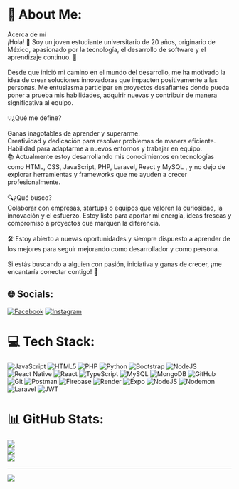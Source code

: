 # 💫 About Me:
Acerca de mí<br>¡Hola! 👋 Soy un joven estudiante universitario de 20 años, originario de México, apasionado por la tecnología, el desarrollo de software y el aprendizaje continuo. 🚀<br><br>Desde que inició mi camino en el mundo del desarrollo, me ha motivado la idea de crear soluciones innovadoras que impacten positivamente a las personas. Me entusiasma participar en proyectos desafiantes donde pueda poner a prueba mis habilidades, adquirir nuevas y contribuir de manera significativa al equipo.<br><br>💡¿Qué me define?<br><br>Ganas inagotables de aprender y superarme.<br>Creatividad y dedicación para resolver problemas de manera eficiente.<br>Habilidad para adaptarme a nuevos entornos y trabajar en equipo.<br>📚 Actualmente estoy desarrollando mis conocimientos en tecnologías como HTML, CSS, JavaScript, PHP, Laravel, React y MySQL , y no dejo de explorar herramientas y frameworks que me ayuden a crecer profesionalmente.<br><br>🔍¿Qué busco?<br>Colaborar con empresas, startups o equipos que valoren la curiosidad, la innovación y el esfuerzo. Estoy listo para aportar mi energía, ideas frescas y compromiso a proyectos que marquen la diferencia.<br><br>🛠️ Estoy abierto a nuevas oportunidades y siempre dispuesto a aprender de los mejores para seguir mejorando como desarrollador y como persona.<br><br>Si estás buscando a alguien con pasión, iniciativa y ganas de crecer, ¡me encantaría conectar contigo! 🌟


## 🌐 Socials:
[![Facebook](https://img.shields.io/badge/Facebook-%231877F2.svg?logo=Facebook&logoColor=white)](https://facebook.com/NathanHernandez) [![Instagram](https://img.shields.io/badge/Instagram-%23E4405F.svg?logo=Instagram&logoColor=white)](https://instagram.com/nathanmoreno8739) 

# 💻 Tech Stack:
![JavaScript](https://img.shields.io/badge/javascript-%23323330.svg?style=for-the-badge&logo=javascript&logoColor=%23F7DF1E) ![HTML5](https://img.shields.io/badge/html5-%23E34F26.svg?style=for-the-badge&logo=html5&logoColor=white) ![PHP](https://img.shields.io/badge/php-%23777BB4.svg?style=for-the-badge&logo=php&logoColor=white) ![Python](https://img.shields.io/badge/python-3670A0?style=for-the-badge&logo=python&logoColor=ffdd54) ![Bootstrap](https://img.shields.io/badge/bootstrap-%238511FA.svg?style=for-the-badge&logo=bootstrap&logoColor=white) ![NodeJS](https://img.shields.io/badge/node.js-6DA55F?style=for-the-badge&logo=node.js&logoColor=white) ![React Native](https://img.shields.io/badge/react_native-%2320232a.svg?style=for-the-badge&logo=react&logoColor=%2361DAFB) ![React](https://img.shields.io/badge/react-%2320232a.svg?style=for-the-badge&logo=react&logoColor=%2361DAFB) ![TypeScript](https://img.shields.io/badge/typescript-%23007ACC.svg?style=for-the-badge&logo=typescript&logoColor=white) ![MySQL](https://img.shields.io/badge/mysql-4479A1.svg?style=for-the-badge&logo=mysql&logoColor=white) ![MongoDB](https://img.shields.io/badge/MongoDB-%234ea94b.svg?style=for-the-badge&logo=mongodb&logoColor=white) ![GitHub](https://img.shields.io/badge/github-%23121011.svg?style=for-the-badge&logo=github&logoColor=white) ![Git](https://img.shields.io/badge/git-%23F05033.svg?style=for-the-badge&logo=git&logoColor=white) ![Postman](https://img.shields.io/badge/Postman-FF6C37?style=for-the-badge&logo=postman&logoColor=white) ![Firebase](https://img.shields.io/badge/firebase-%23039BE5.svg?style=for-the-badge&logo=firebase) ![Render](https://img.shields.io/badge/Render-%46E3B7.svg?style=for-the-badge&logo=render&logoColor=white) ![Expo](https://img.shields.io/badge/expo-1C1E24?style=for-the-badge&logo=expo&logoColor=#D04A37) ![NodeJS](https://img.shields.io/badge/node.js-6DA55F?style=for-the-badge&logo=node.js&logoColor=white) ![Nodemon](https://img.shields.io/badge/NODEMON-%23323330.svg?style=for-the-badge&logo=nodemon&logoColor=%BBDEAD) ![Laravel](https://img.shields.io/badge/laravel-%23FF2D20.svg?style=for-the-badge&logo=laravel&logoColor=white) ![JWT](https://img.shields.io/badge/JWT-black?style=for-the-badge&logo=JSON%20web%20tokens)

# 📊 GitHub Stats:
![](https://github-readme-stats.vercel.app/api?username=NATHANHERNANDEZ14&theme=dark&hide_border=false&include_all_commits=false&count_private=false)<br/>
![](https://github-readme-streak-stats.herokuapp.com/?user=NATHANHERNANDEZ14&theme=dark&hide_border=false)<br/>
![](https://github-readme-stats.vercel.app/api/top-langs/?username=NATHANHERNANDEZ14&theme=dark&hide_border=false&include_all_commits=false&count_private=false&layout=compact)



---
[![](https://visitcount.itsvg.in/api?id=NATHANHERNANDEZ14&icon=0&color=0)](https://visitcount.itsvg.in)

<!-- Proudly created with GPRM ( https://gprm.itsvg.in ) -->
